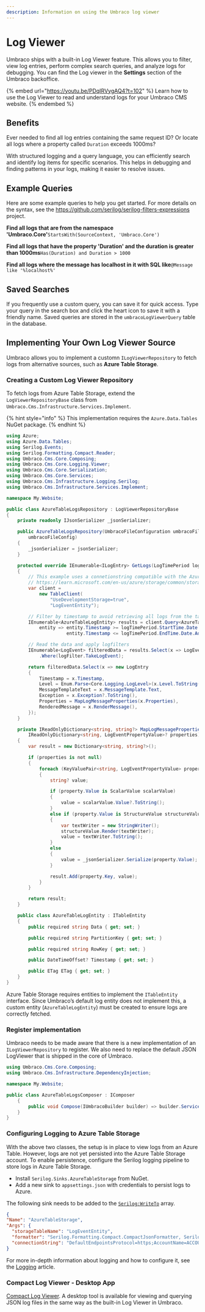 ```yaml
---
description: Information on using the Umbraco log viewer
---
```


# Log Viewer

Umbraco ships with a built-in Log Viewer feature. This allows you to filter, view log entries, perform complex search queries, and analyze logs for debugging. You can find the Log viewer in the **Settings** section of the Umbraco backoffice.

{% embed url="https://youtu.be/PDqIRVygAQ4?t=102" %}
Learn how to use the Log Viewer to read and understand logs for your Umbraco CMS website.
{% endembed %}

## Benefits

Ever needed to find all log entries containing the same request ID? Or locate all logs where a property called `Duration` exceeds 1000ms?

With structured logging and a query language, you can efficiently search and identify log items for specific scenarios. This helps in debugging and finding patterns in your logs, making it easier to resolve issues.

## Example Queries

Here are some example queries to help you get started. For more details on the syntax, see the https://github.com/serilog/serilog-filters-expressions project.

**Find all logs that are from the namespace 'Umbraco.Core'**`StartsWith(SourceContext, 'Umbraco.Core')`

**Find all logs that have the property 'Duration' and the duration is greater than 1000ms**`Has(Duration) and Duration > 1000`

**Find all logs where the message has localhost in it with SQL like**`@Message like '%localhost%'`

## Saved Searches

If you frequently use a custom query, you can save it for quick access. Type your query in the search box and click the heart icon to save it with a friendly name. Saved queries are stored in the `umbracoLogViewerQuery` table in the database.

## Implementing Your Own Log Viewer Source

Umbraco allows you to implement a customn `ILogViewerRepository` to fetch logs from alternative sources, such as **Azure Table Storage**.

### Creating a Custom Log Viewer Repository

To fetch logs from Azure Table Storage, extend the `LogViewerRepositoryBase` class from `Umbraco.Cms.Infrastructure.Services.Implement`.

{% hint style="info" %}
This implementation requires the `Azure.Data.Tables` NuGet package.
{% endhint %}

```csharp
using Azure;
using Azure.Data.Tables;
using Serilog.Events;
using Serilog.Formatting.Compact.Reader;
using Umbraco.Cms.Core.Composing;
using Umbraco.Cms.Core.Logging.Viewer;
using Umbraco.Cms.Core.Serialization;
using Umbraco.Cms.Core.Services;
using Umbraco.Cms.Infrastructure.Logging.Serilog;
using Umbraco.Cms.Infrastructure.Services.Implement;

namespace My.Website;

public class AzureTableLogsRepository : LogViewerRepositoryBase
{
    private readonly IJsonSerializer _jsonSerializer;

    public AzureTableLogsRepository(UmbracoFileConfiguration umbracoFileConfig, IJsonSerializer jsonSerializer) : base(
        umbracoFileConfig)
    {
        _jsonSerializer = jsonSerializer;
    }

    protected override IEnumerable<ILogEntry> GetLogs(LogTimePeriod logTimePeriod, ILogFilter logFilter)
    {
        // This example uses a connetionstring compatible with the Azurite emulator
        // https://learn.microsoft.com/en-us/azure/storage/common/storage-use-azurite
        var client =
            new TableClient(
                "UseDevelopmentStorage=true",
                "LogEventEntity");

        // Filter by timestamp to avoid retrieving all logs from the table, preventing memory and performance issues
        IEnumerable<AzureTableLogEntity> results = client.Query<AzureTableLogEntity>(
            entity => entity.Timestamp >= logTimePeriod.StartTime.Date &&
                      entity.Timestamp <= logTimePeriod.EndTime.Date.AddDays(1).AddSeconds(-1));

        // Read the data and apply logfilters
        IEnumerable<LogEvent> filteredData = results.Select(x => LogEventReader.ReadFromString(x.Data))
            .Where(logFilter.TakeLogEvent);

        return filteredData.Select(x => new LogEntry
        {
            Timestamp = x.Timestamp,
            Level = Enum.Parse<Core.Logging.LogLevel>(x.Level.ToString()),
            MessageTemplateText = x.MessageTemplate.Text,
            Exception = x.Exception?.ToString(),
            Properties = MapLogMessageProperties(x.Properties),
            RenderedMessage = x.RenderMessage(),
        });
    }

    private IReadOnlyDictionary<string, string?> MapLogMessageProperties(
        IReadOnlyDictionary<string, LogEventPropertyValue>? properties)
    {
        var result = new Dictionary<string, string?>();

        if (properties is not null)
        {
            foreach (KeyValuePair<string, LogEventPropertyValue> property in properties)
            {
                string? value;

                if (property.Value is ScalarValue scalarValue)
                {
                    value = scalarValue.Value?.ToString();
                }
                else if (property.Value is StructureValue structureValue)
                {
                    var textWriter = new StringWriter();
                    structureValue.Render(textWriter);
                    value = textWriter.ToString();
                }
                else
                {
                    value = _jsonSerializer.Serialize(property.Value);
                }

                result.Add(property.Key, value);
            }
        }

        return result;
    }

    public class AzureTableLogEntity : ITableEntity
    {
        public required string Data { get; set; }

        public required string PartitionKey { get; set; }

        public required string RowKey { get; set; }

        public DateTimeOffset? Timestamp { get; set; }

        public ETag ETag { get; set; }
    }
}
```

Azure Table Storage requires entities to implement the `ITableEntity` interface. Since Umbraco’s default log entity does not implement this, a custom entity (`AzureTableLogEntity`) must be created to ensure logs are correctly fetched.

### Register implementation

Umbraco needs to be made aware that there is a new implementation of an `ILogViewerRepository` to register. We also need to replace the default JSON LogViewer that is shipped in the core of Umbraco.

```csharp
using Umbraco.Cms.Core.Composing;
using Umbraco.Cms.Infrastructure.DependencyInjection;

namespace My.Website;

public class AzureTableLogsComposer : IComposer
    {
        public void Compose(IUmbracoBuilder builder) => builder.Services.AddUnique<ILogViewerRepository, AzureTableLogsRepository>();
    }
}
```

### Configuring Logging to Azure Table Storage

With the above two classes, the setup is in place to view logs from an Azure Table. However, logs are not yet persisted into the Azure Table Storage account. To enable persistence, configure the Serilog logging pipeline to store logs in Azure Table Storage.

* Install `Serilog.Sinks.AzureTableStorage` from NuGet.
* Add a new sink to `appsettings.json` with credentials to persist logs to Azure.

The following sink needs to be added to the [`Serilog:WriteTo`](https://github.com/serilog/serilog-sinks-azuretablestorage#json-configuration) array.

```json
{
"Name": "AzureTableStorage",
"Args": {
  "storageTableName": "LogEventEntity",
  "formatter": "Serilog.Formatting.Compact.CompactJsonFormatter, Serilog.Formatting.Compact",
  "connectionString": "DefaultEndpointsProtocol=https;AccountName=ACCOUNT_NAME;AccountKey=KEY;EndpointSuffix=core.windows.net"}
}
```

For more in-depth information about logging and how to configure it, see the [Logging](../code/debugging/logging.md) article.

### Compact Log Viewer - Desktop App

[Compact Log Viewer](https://www.microsoft.com/store/apps/9N8RV8LKTXRJ?cid=storebadge\&ocid=badge). A desktop tool is available for viewing and querying JSON log files in the same way as the built-in Log Viewer in Umbraco.
